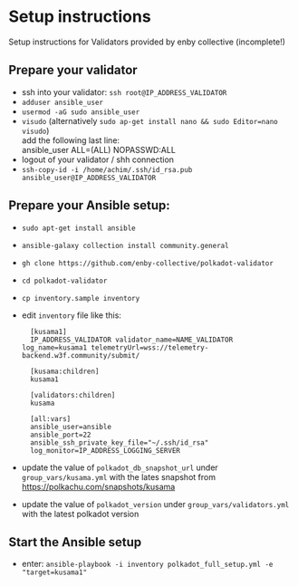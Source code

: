 # Setup instructions

Setup instructions for Validators provided by enby collective (incomplete!)

## Prepare your validator

-  ssh into your validator: `ssh root@IP_ADDRESS_VALIDATOR`
- `adduser ansible_user`
- `usermod -aG sudo ansible_user`
- `visudo` (alternatively `sudo ap-get install nano && sudo Editor=nano visudo`) \
   add the following last line: \
   ansible_user ALL=(ALL) NOPASSWD:ALL
- logout of your validator / shh connection
- `ssh-copy-id -i /home/achim/.ssh/id_rsa.pub ansible_user@IP_ADDRESS_VALIDATOR`

## Prepare your Ansible setup:

- `sudo apt-get install ansible`
- `ansible-galaxy collection install community.general`
- `gh clone https://github.com/enby-collective/polkadot-validator`
- `cd polkadot-validator`
- `cp inventory.sample inventory`
- edit `inventory` file like this: 

  ```
    [kusama1]
    IP_ADDRESS_VALIDATOR validator_name=NAME_VALIDATOR log_name=kusama1 telemetryUrl=wss://telemetry-backend.w3f.community/submit/

    [kusama:children]
    kusama1

    [validators:children]
    kusama

    [all:vars]
    ansible_user=ansible
    ansible_port=22
    ansible_ssh_private_key_file="~/.ssh/id_rsa"
    log_monitor=IP_ADDRESS_LOGGING_SERVER
  ```
  
- update the value of `polkadot_db_snapshot_url` under `group_vars/kusama.yml` with the lates snapshot from https://polkachu.com/snapshots/kusama
- update the value of `polkadot_version` under `group_vars/validators.yml` with the latest polkadot version


## Start the Ansible setup
- enter: `ansible-playbook -i inventory polkadot_full_setup.yml -e "target=kusama1"`
